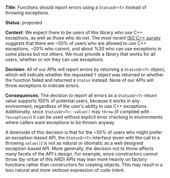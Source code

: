**Title**: Functions should report errors using a `StatusOr<T>` instead of
throwing exceptions.

**Status**: proposed

**Context**: We expect there to be users of this library who use C++
exceptions, as well as those who do not. The most recent [ISO C++
survey](https://isocpp.org/blog/2018/03/results-summary-cpp-foundation-developer-survey-lite-2018-02)
suggests that there are ~50% of users who are allowed to use C++ exceptions,
~20% who cannot, and about %30 who can use exceptions in some places but not
others. We must provide a library that works for all users, whether or not they
can use exceptions.

**Decision**: All of our APIs will report errors by returning a `StatusOr<T>`
object, which will indicate whether the requested `T` object was returned or
whether the function failed and returned a `Status` instead. None of our APIs
will throw exceptions to indicate errors.

**Consequences**: The decision to report all errors as a `StatusOr<T>` return
value supports 100% of potential users, because it works in any environment,
regardless of the user's ability to use C++ exceptions. Additionally, since
`StatusOr<T>::value()` may `throw` (if compiled with `-fexceptions`) it can be
used without explicit error checking in environments where callers want
exceptions to be thrown anyway.

A downside of this decision is that for the ~50% of users who might prefer an
exception-based API, the `StatusOr<T>` interface (even with the call to a
throwing `value()`) is not as natural or idiomatic as a well designed
exception-based API. More generally, the decision not to throw affects many
facets of the API's design. For example, since constructors cannot throw (by
virtue of this ARD) APIs may lean more heavily on factory functions rather than
constructors for creating objects. This may result in a less natural and more
verbose expression of code intent.

